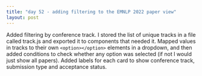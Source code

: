 ```yaml
---
title: "day 52 - adding filtering to the EMNLP 2022 paper view"
layout: post
---
```


Added filtering by conference track. I stored the list of unique tracks in a file called track.js and exported it to components that needed it. Mapped values in tracks to their own ```<option></option>``` elements in a dropdown, and then added conditions to check whether any option was selected (if not I would just show all papers). Added labels for each card to show conference track, submission type and acceptance status. 

